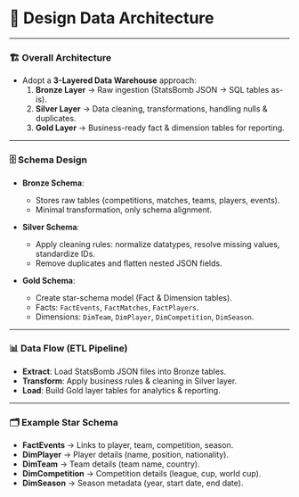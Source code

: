 # 📂 Design Data Architecture

---

### 🏗️ Overall Architecture
- Adopt a **3-Layered Data Warehouse** approach:
  1. **Bronze Layer** → Raw ingestion (StatsBomb JSON → SQL tables as-is).
  2. **Silver Layer** → Data cleaning, transformations, handling nulls & duplicates.
  3. **Gold Layer** → Business-ready fact & dimension tables for reporting.

---

### 🗄️ Schema Design
- **Bronze Schema**:  
  - Stores raw tables (competitions, matches, teams, players, events).  
  - Minimal transformation, only schema alignment.  

- **Silver Schema**:  
  - Apply cleaning rules: normalize datatypes, resolve missing values, standardize IDs.  
  - Remove duplicates and flatten nested JSON fields.  

- **Gold Schema**:  
  - Create star-schema model (Fact & Dimension tables).  
  - Facts: `FactEvents`, `FactMatches`, `FactPlayers`.  
  - Dimensions: `DimTeam`, `DimPlayer`, `DimCompetition`, `DimSeason`.  

---

### 📊 Data Flow (ETL Pipeline)
- **Extract**: Load StatsBomb JSON files into Bronze tables.  
- **Transform**: Apply business rules & cleaning in Silver layer.  
- **Load**: Build Gold layer tables for analytics & reporting.  

---

### 🗂️ Example Star Schema
- **FactEvents** → Links to player, team, competition, season.  
- **DimPlayer** → Player details (name, position, nationality).  
- **DimTeam** → Team details (team name, country).  
- **DimCompetition** → Competition details (league, cup, world cup).  
- **DimSeason** → Season metadata (year, start date, end date).  


